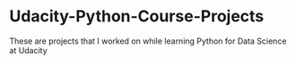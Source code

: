 # Udacity-Python-Course-Projects
These are projects that I worked on while learning Python for Data Science at Udacity
